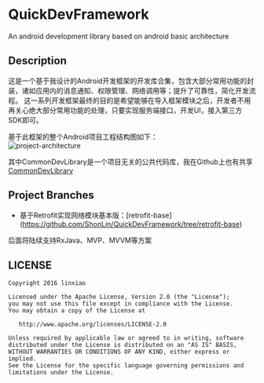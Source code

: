 # QuickDevFramework
An android development library based on android basic architecture


## Description
这是一个基于我设计的Android开发框架的开发库合集，包含大部分常用功能的封装，诸如应用内的消息通知、权限管理、网络调用等；提升了可靠性，简化开发流程。
这一系列开发框架最终的目的是希望能够在导入框架模块之后，开发者不用再关心绝大部分常用功能的处理，只要实现服务端接口，开发UI，接入第三方SDK即可。  

基于此框架的整个Android项目工程结构图如下：  
![project-architecture](https://github.com/ShonLin/QuickDevFramework/blob/master/architecture-images/project-architecture.png)  

其中CommonDevLibrary是一个项目无关的公共代码库，我在Github上也有共享 
[CommonDevLibrary](https://github.com/ShonLin/CommonDevLibrary)

## Project Branches
* 基于Retrofit实现网络模块基本版：[retrofit-base] (https://github.com/ShonLin/QuickDevFramework/tree/retrofit-base)  

后面将陆续支持RxJava、MVP、MVVM等方案


## LICENSE
    Copyright 2016 linxiao

    Licensed under the Apache License, Version 2.0 (the "License");
    you may not use this file except in compliance with the License.
    You may obtain a copy of the License at

       http://www.apache.org/licenses/LICENSE-2.0

    Unless required by applicable law or agreed to in writing, software
    distributed under the License is distributed on an "AS IS" BASIS,
    WITHOUT WARRANTIES OR CONDITIONS OF ANY KIND, either express or implied.
    See the License for the specific language governing permissions and
    limitations under the License.
